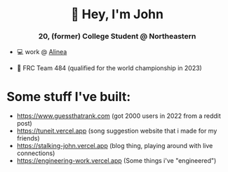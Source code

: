 <h1 align="center">👋 Hey, I'm John</h1>
<h3 align="center">20, (former) College Student @ Northeastern</h3>

- 💻 work @ [Alinea](https://www.alinea-invest.com/)

- 🤖 FRC Team 484 (qualified for the world championship in 2023)

# Some stuff I've built:
- https://www.guessthatrank.com (got 2000 users in 2022 from a reddit post)
- https://tuneit.vercel.app (song suggestion website that i made for my friends)
- https://stalking-john.vercel.app (blog thing, playing around with live connections)
- https://engineering-work.vercel.app (Some things i've "engineered")
